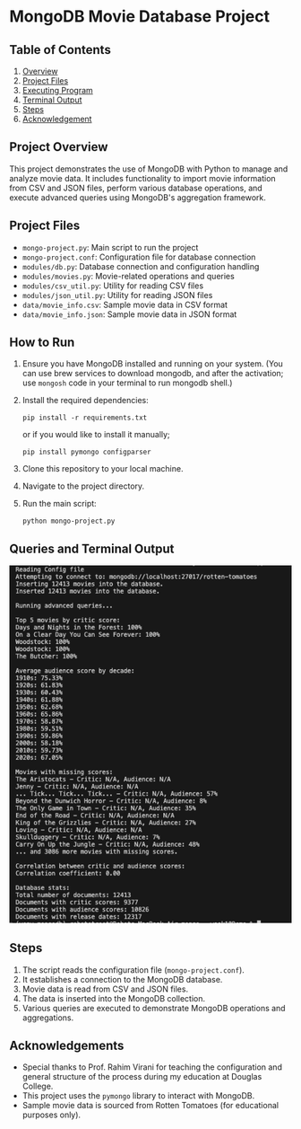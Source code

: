 # MongoDB Movie Database Project


## Table of Contents
1. [Overview](#project_overview)
2. [Project Files](#project_files)
3. [Executing Program](#how_to_run)
4. [Terminal Output](#output)
5. [Steps](#steps)
6. [Acknowledgement](#acknowledgement)

## Project Overview
This project demonstrates the use of MongoDB with Python to manage and analyze movie data. It includes functionality to import movie information from CSV and JSON files, perform various database operations, and execute advanced queries using MongoDB's aggregation framework.

## Project Files
- `mongo-project.py`: Main script to run the project
- `mongo-project.conf`: Configuration file for database connection
- `modules/db.py`: Database connection and configuration handling
- `modules/movies.py`: Movie-related operations and queries
- `modules/csv_util.py`: Utility for reading CSV files
- `modules/json_util.py`: Utility for reading JSON files
- `data/movie_info.csv`: Sample movie data in CSV format
- `data/movie_info.json`: Sample movie data in JSON format

## How to Run
1. Ensure you have MongoDB installed and running on your system. 
(You can use brew services to download mongodb, and after the activation; use `mongosh` code in your terminal to run mongodb shell.)
2. Install the required dependencies:
   ```
   pip install -r requirements.txt
   ```
    or if you would like to install it manually;
   ```
   pip install pymongo configparser
   ```

3. Clone this repository to your local machine.
4. Navigate to the project directory.
5. Run the main script:

   ```
   python mongo-project.py
   ```

<a name="output"></a>

## Queries and Terminal Output
![Screenshot of Terminal Output](screenshots/output.png)


## Steps
1. The script reads the configuration file (`mongo-project.conf`).
2. It establishes a connection to the MongoDB database.
3. Movie data is read from CSV and JSON files.
4. The data is inserted into the MongoDB collection.
5. Various queries are executed to demonstrate MongoDB operations and aggregations.

## Acknowledgements
- Special thanks to Prof. Rahim Virani for teaching the configuration and general structure of the process during my education at Douglas College. 
- This project uses the `pymongo` library to interact with MongoDB.
- Sample movie data is sourced from Rotten Tomatoes (for educational purposes only).